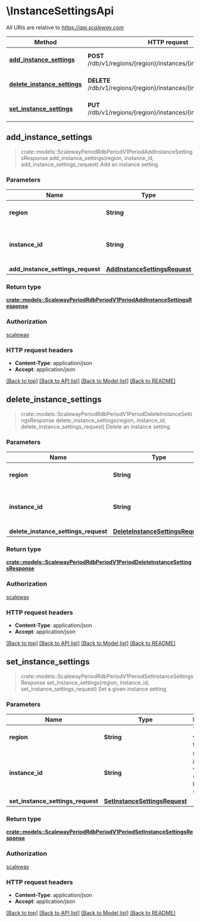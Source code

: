 # \InstanceSettingsApi

All URIs are relative to *https://api.scaleway.com*

Method | HTTP request | Description
------------- | ------------- | -------------
[**add_instance_settings**](InstanceSettingsApi.md#add_instance_settings) | **POST** /rdb/v1/regions/{region}/instances/{instance_id}/settings | Add an instance setting
[**delete_instance_settings**](InstanceSettingsApi.md#delete_instance_settings) | **DELETE** /rdb/v1/regions/{region}/instances/{instance_id}/settings | Delete an instance setting
[**set_instance_settings**](InstanceSettingsApi.md#set_instance_settings) | **PUT** /rdb/v1/regions/{region}/instances/{instance_id}/settings | Set a given instance setting



## add_instance_settings

> crate::models::ScalewayPeriodRdbPeriodV1PeriodAddInstanceSettingsResponse add_instance_settings(region, instance_id, add_instance_settings_request)
Add an instance setting

### Parameters


Name | Type | Description  | Required | Notes
------------- | ------------- | ------------- | ------------- | -------------
**region** | **String** | The region you want to target | [required] |
**instance_id** | **String** | UUID of the instance you want to add settings to | [required] |
**add_instance_settings_request** | [**AddInstanceSettingsRequest**](AddInstanceSettingsRequest.md) |  | [required] |

### Return type

[**crate::models::ScalewayPeriodRdbPeriodV1PeriodAddInstanceSettingsResponse**](scaleway.rdb.v1.AddInstanceSettingsResponse.md)

### Authorization

[scaleway](../README.md#scaleway)

### HTTP request headers

- **Content-Type**: application/json
- **Accept**: application/json

[[Back to top]](#) [[Back to API list]](../README.md#documentation-for-api-endpoints) [[Back to Model list]](../README.md#documentation-for-models) [[Back to README]](../README.md)


## delete_instance_settings

> crate::models::ScalewayPeriodRdbPeriodV1PeriodDeleteInstanceSettingsResponse delete_instance_settings(region, instance_id, delete_instance_settings_request)
Delete an instance setting

### Parameters


Name | Type | Description  | Required | Notes
------------- | ------------- | ------------- | ------------- | -------------
**region** | **String** | The region you want to target | [required] |
**instance_id** | **String** | UUID of the instance to delete settings from | [required] |
**delete_instance_settings_request** | [**DeleteInstanceSettingsRequest**](DeleteInstanceSettingsRequest.md) |  | [required] |

### Return type

[**crate::models::ScalewayPeriodRdbPeriodV1PeriodDeleteInstanceSettingsResponse**](scaleway.rdb.v1.DeleteInstanceSettingsResponse.md)

### Authorization

[scaleway](../README.md#scaleway)

### HTTP request headers

- **Content-Type**: application/json
- **Accept**: application/json

[[Back to top]](#) [[Back to API list]](../README.md#documentation-for-api-endpoints) [[Back to Model list]](../README.md#documentation-for-models) [[Back to README]](../README.md)


## set_instance_settings

> crate::models::ScalewayPeriodRdbPeriodV1PeriodSetInstanceSettingsResponse set_instance_settings(region, instance_id, set_instance_settings_request)
Set a given instance setting

### Parameters


Name | Type | Description  | Required | Notes
------------- | ------------- | ------------- | ------------- | -------------
**region** | **String** | The region you want to target | [required] |
**instance_id** | **String** | UUID of the instance where the settings has to be set | [required] |
**set_instance_settings_request** | [**SetInstanceSettingsRequest**](SetInstanceSettingsRequest.md) |  | [required] |

### Return type

[**crate::models::ScalewayPeriodRdbPeriodV1PeriodSetInstanceSettingsResponse**](scaleway.rdb.v1.SetInstanceSettingsResponse.md)

### Authorization

[scaleway](../README.md#scaleway)

### HTTP request headers

- **Content-Type**: application/json
- **Accept**: application/json

[[Back to top]](#) [[Back to API list]](../README.md#documentation-for-api-endpoints) [[Back to Model list]](../README.md#documentation-for-models) [[Back to README]](../README.md)

